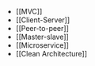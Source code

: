 - [[MVC]]
- [[Client-Server]]
-  [[Peer-to-peer]]
- [[Master-slave]]
- [[Microservice]]
- [[Clean Architecture]]

